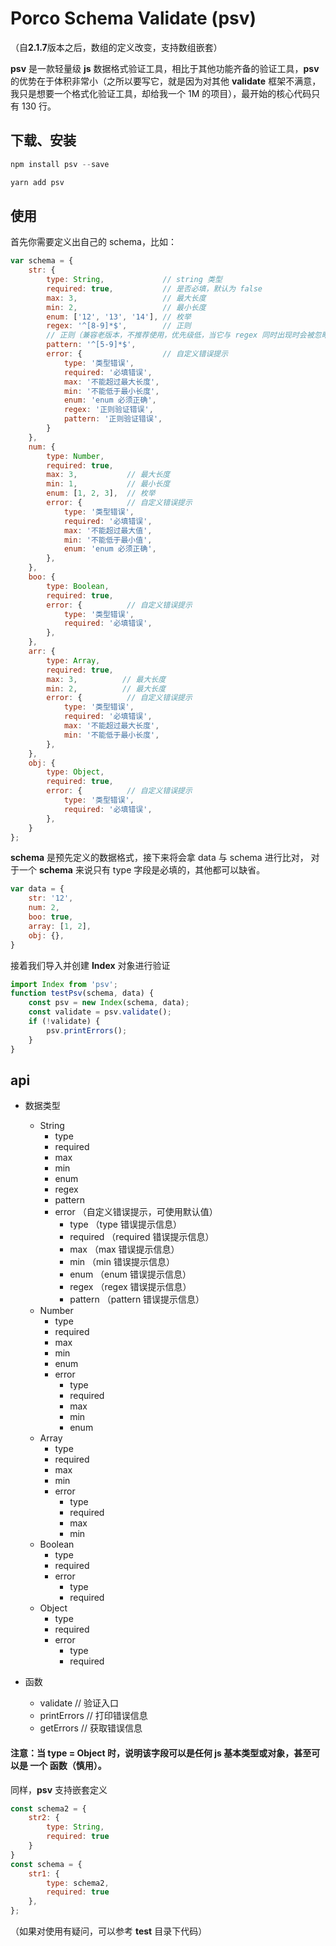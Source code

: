 # Porco Schema Validate (psv)
（自**2.1.7**版本之后，数组的定义改变，支持数组嵌套）

**psv** 是一款轻量级 **js** 数据格式验证工具，相比于其他功能齐备的验证工具，**psv** 的优势在于体积非常小（之所以要写它，就是因为对其他 **validate** 框架不满意，我只是想要一个格式化验证工具，却给我一个 1M 的项目），最开始的核心代码只有 130 行。 

## 下载、安装

```javascript
npm install psv --save
```

```javascript
yarn add psv
```

## 使用
首先你需要定义出自己的 schema，比如：

```javascript
var schema = {
    str: {
        type: String,             // string 类型
        required: true,           // 是否必填，默认为 false
        max: 3,                   // 最大长度
        min: 2,                   // 最小长度
        enum: ['12', '13', '14'], // 枚举
        regex: '^[8-9]*$',        // 正则
        // 正则（兼容老版本，不推荐使用，优先级低，当它与 regex 同时出现时会被忽略）
        pattern: '^[5-9]*$',
        error: {                  // 自定义错误提示
            type: '类型错误',
            required: '必填错误',
            max: '不能超过最大长度',
            min: '不能低于最小长度',
            enum: 'enum 必须正确',
            regex: '正则验证错误',
            pattern: '正则验证错误',
        }      
    },
    num: {
        type: Number,
        required: true,
        max: 3,           // 最大长度
        min: 1,           // 最小长度
        enum: [1, 2, 3],  // 枚举
        error: {          // 自定义错误提示
            type: '类型错误',
            required: '必填错误',
            max: '不能超过最大值',
            min: '不能低于最小值',
            enum: 'enum 必须正确',
        },
    },
    boo: {
        type: Boolean, 
        required: true,
        error: {          // 自定义错误提示
            type: '类型错误',
            required: '必填错误',
        },
    },
    arr: {
    	type: Array, 
        required: true,
        max: 3,          // 最大长度
        min: 2,          // 最大长度
        error: {          // 自定义错误提示
            type: '类型错误',
            required: '必填错误',
            max: '不能超过最大长度',
            min: '不能低于最小长度',
        },
    },
    obj: {
    	type: Object, 
        required: true,
        error: {          // 自定义错误提示
            type: '类型错误',
            required: '必填错误',
        },
    }
};
```
**schema** 是预先定义的数据格式，接下来将会拿 data 与 schema 进行比对，
对于一个 **schema** 来说只有 type 字段是必填的，其他都可以缺省。

```javascript
var data = {
    str: '12',
    num: 2,
    boo: true,
    array: [1, 2],
    obj: {},
}
```
接着我们导入并创建 **Index** 对象进行验证

```javascript
import Index from 'psv';
function testPsv(schema, data) {
	const psv = new Index(schema, data);
	const validate = psv.validate();
	if (!validate) {
		psv.printErrors();
	}
}
```

## api
- 数据类型
    - String
        - type
        - required
        - max
        - min
        - enum
        - regex
        - pattern
        - error （自定义错误提示，可使用默认值）
            - type （type 错误提示信息）   
            - required （required 错误提示信息）
            - max （max 错误提示信息）
            - min （min 错误提示信息）
            - enum （enum 错误提示信息）
            - regex （regex 错误提示信息）
            - pattern （pattern 错误提示信息）
    - Number
        - type
        - required
        - max
        - min
        - enum
        - error
            - type
            - required
            - max
            - min
            - enum
    - Array
        - type
        - required
        - max
        - min
        - error
            - type
            - required
            - max
            - min
    - Boolean
        - type
        - required
        - error
            - type
            - required
    - Object
        - type
        - required
        - error
            - type
            - required

- 函数
    - validate    // 验证入口
    - printErrors // 打印错误信息
    - getErrors   // 获取错误信息

#### 注意：当 type = Object 时，说明该字段可以是任何 js 基本类型或对象，甚至可以是 一个 函数（慎用）。

同样，**psv** 支持嵌套定义

```javascript
const schema2 = {
    str2: {
        type: String,
        required: true
    }
}
const schema = {
    str1: {
        type: schema2,
        required: true
    },
};
```

（如果对使用有疑问，可以参考 **test** 目录下代码）
